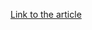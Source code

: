 [Link to the article](https://contagiodump.blogspot.com/2009/11/new-banking-trojan-w32silon-msjet51dll.html)
